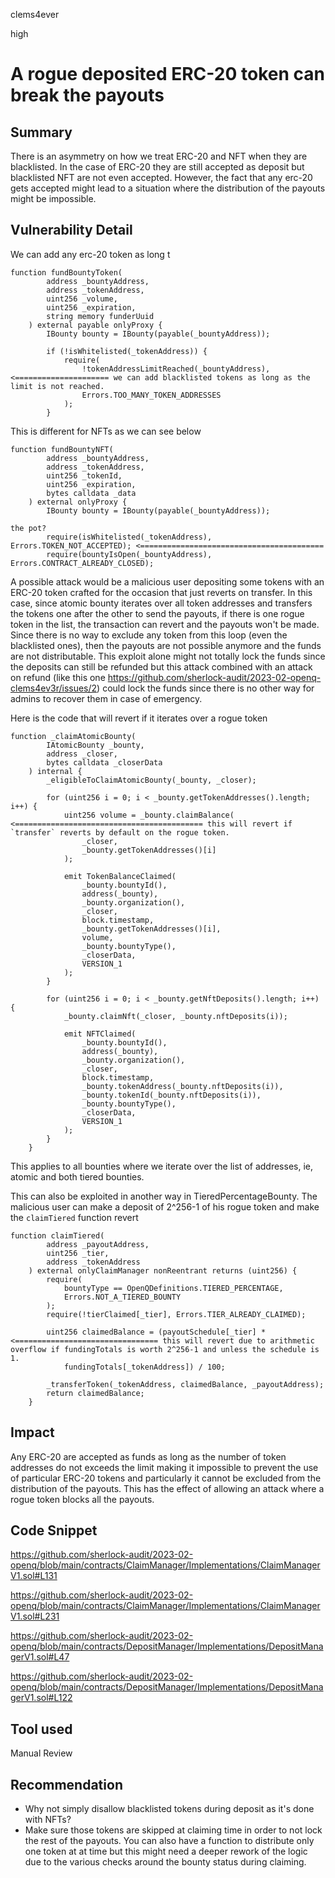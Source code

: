 clems4ever

high

# A rogue deposited ERC-20 token can break the payouts

## Summary

There is an asymmetry on how we treat ERC-20 and NFT when they are blacklisted. In the case of ERC-20 they are still accepted as deposit but blacklisted NFT are not even accepted. However, the fact that any erc-20 gets accepted might lead to a situation where the distribution of the payouts might be impossible.

## Vulnerability Detail

We can add any erc-20 token as long t

```solidity
function fundBountyToken(
        address _bountyAddress,
        address _tokenAddress,
        uint256 _volume,
        uint256 _expiration,
        string memory funderUuid
    ) external payable onlyProxy {
        IBounty bounty = IBounty(payable(_bountyAddress));

        if (!isWhitelisted(_tokenAddress)) {
            require(
                !tokenAddressLimitReached(_bountyAddress),  <===================== we can add blacklisted tokens as long as the limit is not reached.
                Errors.TOO_MANY_TOKEN_ADDRESSES
            );
        }
```

This is different for NFTs as we can see below

```solidity
function fundBountyNFT(
        address _bountyAddress,
        address _tokenAddress,
        uint256 _tokenId,
        uint256 _expiration,
        bytes calldata _data
    ) external onlyProxy {
        IBounty bounty = IBounty(payable(_bountyAddress));

the pot?
        require(isWhitelisted(_tokenAddress), Errors.TOKEN_NOT_ACCEPTED); <=========================================
        require(bountyIsOpen(_bountyAddress), Errors.CONTRACT_ALREADY_CLOSED);

```

A possible attack would be a malicious user depositing some tokens with an ERC-20 token crafted for the occasion that just reverts on transfer.
In this case, since atomic bounty iterates over all token addresses and transfers the tokens one after the other to send the payouts, if there is one rogue token in the list, the transaction can revert and the payouts won't be made. Since there is no way to exclude any token from this loop (even the blacklisted ones), then the payouts are not possible anymore and the funds are not distributable.
This exploit alone might not totally lock the funds since the deposits can still be refunded but this attack combined with an attack on refund (like this one https://github.com/sherlock-audit/2023-02-openq-clems4ev3r/issues/2) could lock the funds since there is no other way for admins to recover them in case of emergency.

Here is the code that will revert if it iterates over a rogue token

```solidity
function _claimAtomicBounty(
        IAtomicBounty _bounty,
        address _closer,
        bytes calldata _closerData
    ) internal {
        _eligibleToClaimAtomicBounty(_bounty, _closer);

        for (uint256 i = 0; i < _bounty.getTokenAddresses().length; i++) {
            uint256 volume = _bounty.claimBalance( <========================================== this will revert if `transfer` reverts by default on the rogue token.
                _closer,
                _bounty.getTokenAddresses()[i]
            );

            emit TokenBalanceClaimed(
                _bounty.bountyId(),
                address(_bounty),
                _bounty.organization(),
                _closer,
                block.timestamp,
                _bounty.getTokenAddresses()[i],
                volume,
                _bounty.bountyType(),
                _closerData,
                VERSION_1
            );
        }

        for (uint256 i = 0; i < _bounty.getNftDeposits().length; i++) {
            _bounty.claimNft(_closer, _bounty.nftDeposits(i));

            emit NFTClaimed(
                _bounty.bountyId(),
                address(_bounty),
                _bounty.organization(),
                _closer,
                block.timestamp,
                _bounty.tokenAddress(_bounty.nftDeposits(i)),
                _bounty.tokenId(_bounty.nftDeposits(i)),
                _bounty.bountyType(),
                _closerData,
                VERSION_1
            );
        }
    }
```

This applies to all bounties where we iterate over the list of addresses, ie, atomic and both tiered bounties.

This can also be exploited in another way in TieredPercentageBounty. The malicious user can make a deposit of 2^256-1 of his rogue token and make the `claimTiered` function revert

```solidity
function claimTiered(
        address _payoutAddress,
        uint256 _tier,
        address _tokenAddress
    ) external onlyClaimManager nonReentrant returns (uint256) {
        require(
            bountyType == OpenQDefinitions.TIERED_PERCENTAGE,
            Errors.NOT_A_TIERED_BOUNTY
        );
        require(!tierClaimed[_tier], Errors.TIER_ALREADY_CLAIMED);

        uint256 claimedBalance = (payoutSchedule[_tier] * <================================ this will revert due to arithmetic overflow if fundingTotals is worth 2^256-1 and unless the schedule is 1.
            fundingTotals[_tokenAddress]) / 100;

        _transferToken(_tokenAddress, claimedBalance, _payoutAddress);
        return claimedBalance;
    }
```

## Impact

Any ERC-20 are accepted as funds as long as the number of token addresses do not exceeds the limit making it impossible to prevent the use of particular ERC-20 tokens and particularly it cannot be excluded from the distribution of the payouts. This has the effect of allowing an attack where a rogue token blocks all the payouts.

## Code Snippet

https://github.com/sherlock-audit/2023-02-openq/blob/main/contracts/ClaimManager/Implementations/ClaimManagerV1.sol#L131

https://github.com/sherlock-audit/2023-02-openq/blob/main/contracts/ClaimManager/Implementations/ClaimManagerV1.sol#L231

https://github.com/sherlock-audit/2023-02-openq/blob/main/contracts/DepositManager/Implementations/DepositManagerV1.sol#L47

https://github.com/sherlock-audit/2023-02-openq/blob/main/contracts/DepositManager/Implementations/DepositManagerV1.sol#L122

## Tool used

Manual Review

## Recommendation

* Why not simply disallow blacklisted tokens during deposit as it's done with NFTs?
* Make sure those tokens are skipped at claiming time in order to not lock the rest of the payouts. You can also have a function to distribute only one token at at time but this might need a deeper rework of the logic due to the various checks around the bounty status during claiming.